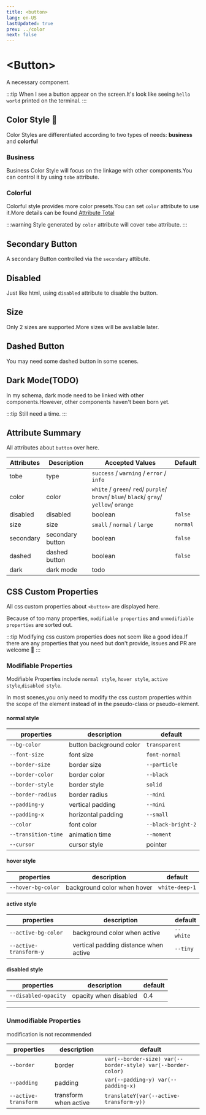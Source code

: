 ```yaml
---
title: <button>
lang: en-US
lastUpdated: true
prev: ../color
next: false
---
```


# \<Button>

A necessary component.

:::tip
When I see a button appear on the screen.It's look like seeing `hello world` printed on the terminal.
:::

## Color Style 🎨

Color Styles are differentiated according to two types of needs: **business** and **colorful**

### Business

Business Color Style will focus on the linkage with other components.You can control it by using `tobe` attribute.

<demo src="../../.vuepress/components/button/ButtonTobe.vue" title="Works well despite the fixed color." />

### Colorful

Colorful style provides more color presets.You can set `color` attribute to use it.More details can be found [Attribute Total](./#Attributes)

<demo src="../../.vuepress/components/button/ButtonColor.vue" title="The world is not black or white."/>

:::warning
Style generated by `color` attribute will cover `tobe` attribute.
:::

## Secondary Button

A secondary Button controlled via the `secondary` attibute.

<demo src="../../.vuepress/components/button/ButtonSecondary.vue" title="Secondary buttons sometimes are necessary." />

## Disabled

Just like html, using `disabled` attribute to disable the button.

<demo src="../../.vuepress/components/button/ButtonDisabled.vue" title="This equipment has too low durability to be used." />

## Size

Only 2 sizes are supported.More sizes will be avaliable later.

<demo src="../../.vuepress/components/button/ButtonSize.vue" title="There are always some big kids and some little kids in a classroom." />

## Dashed Button

You may need some dashed button in some scenes.

<demo src="../../.vuepress/components/button/ButtonDashed.vue" />

## Dark Mode(TODO)

In my schema, dark mode need to be linked with other components.However, other components haven't been born yet.

:::tip
Still need a time.
:::

## Attribute Summary

All attributes about `button` over here.

| Attributes | Description      | Accepted Values                                                                          | Default  |
| ---------- | ---------------- | ---------------------------------------------------------------------------------------- | -------- |
| tobe       | type             | `success` / `warning` / `error` / `info`                                                 |          |
| color      | color            | `white` / `green`/ `red`/ `purple`/ `brown`/ `blue`/ `black`/ `gray`/ `yellow`/ `orange` |          |
| disabled   | disabled         | boolean                                                                                  | `false`  |
| size       | size             | `small` / `normal` / `large`                                                             | `normal` |
| secondary  | secondary button | boolean                                                                                  | `false`  |
| dashed     | dashed button    | boolean                                                                                  | `false`  |
| dark       | dark mode        | todo                                                                                     |          |

## CSS Custom Properties

All css custom properties about `<button>` are displayed here.

Because of too many properties, `modifiable properties` and `unmodifiable properties` are sorted out.

:::tip
Modifying css custom properties does not seem like a good idea.If there are any properties that you need but don't provide, issues and PR are welcome 👏
:::

### Modifiable Properties

Modifiable Properties include `normal style`, `hover style`, `active style`,`disabled style`.

In most scenes,you only need to modify the css custom properties within the scope of the element instead of in the pseudo-class or pseudo-element.

#### normal style

| properties          | description             | default            |
| ------------------- | ----------------------- | ------------------ |
| `--bg-color`        | button background color | `transparent`      |
| `--font-size`       | font size               | `font-normal`      |
| `--border-size`     | border size             | `--particle`       |
| `--border-color`    | border color            | `--black`          |
| `--border-style`    | border style            | `solid`            |
| `--border-radius`   | border radius           | `--mini`           |
| `--padding-y`       | vertical padding        | `--mini`           |
| `--padding-x`       | horizontal padding      | `--small`          |
| `--color`           | font color              | `--black-bright-2` |
| `--transition-time` | animation time          | `--moment`         |
| `--cursor`          | cursor style            | pointer            |

#### hover style

| properties         | description                 | default        |
| ------------------ | --------------------------- | -------------- |
| `--hover-bg-color` | background color when hover | `white-deep-1` |

#### active style

| properties             | description                           | default   |
| ---------------------- | ------------------------------------- | --------- |
| `--active-bg-color`    | background color when active          | `--white` |
| `--active-transform-y` | vertical padding distance when active | `--tiny`  |

#### disabled style

| properties           | description           | default |
| -------------------- | --------------------- | ------- |
| `--disabled-opacity` | opacity when disabled | 0.4     |

---

### Unmodifiable Properties

modification is not recommended

| properties           | description           | default                                                      |
| -------------------- | --------------------- | ------------------------------------------------------------ |
| `--border`           | border                | `var(--border-size) var(--border-style) var(--border-color)` |
| `--padding`          | padding               | `var(--padding-y) var(--padding-x)`                          |
| `--active-transform` | transform when active | `translateY(var(--active-transform-y))`                      |
